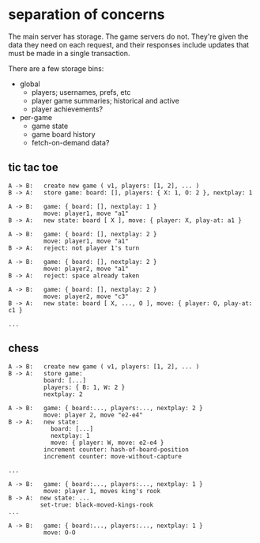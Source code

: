 
# separation of concerns

The main server has storage.  The game servers do not.  They're given the data
they need on each request, and their responses include updates that must be
made in a single transaction.

There are a few storage bins:

* global
  * players; usernames, prefs, etc
  * player game summaries; historical and active
  * player achievements?
* per-game
  * game state
  * game board history
  * fetch-on-demand data?

## tic tac toe

    A -> B:   create new game ( v1, players: [1, 2], ... )
    B -> A:   store game: board: [], players: { X: 1, O: 2 }, nextplay: 1

    A -> B:   game: { board: [], nextplay: 1 }
              move: player1, move "a1"
    B -> A:   new state: board [ X ], move: { player: X, play-at: a1 }

    A -> B:   game: { board: [], nextplay: 2 }
              move: player1, move "a1"
    B -> A:   reject: not player 1's turn

    A -> B:   game: { board: [], nextplay: 2 }
              move: player2, move "a1"
    B -> A:   reject: space already taken

    A -> B:   game: { board: [], nextplay: 2 }
              move: player2, move "c3"
    B -> A:   new state: board [ X, ..., O ], move: { player: O, play-at: c1 }

    ...

## chess

    A -> B:   create new game ( v1, players: [1, 2], ... )
    B -> A:   store game:
              board: [...]
              players: { B: 1, W: 2 }
              nextplay: 2

    A -> B:   game: { board:..., players:..., nextplay: 2 }
              move: player 2, move "e2-e4"
    B -> A:   new state:
                board: [...]
                nextplay: 1
                move: { player: W, move: e2-e4 }
              increment counter: hash-of-board-position
              increment counter: move-without-capture

    ...

    A -> B:   game: { board:..., players:..., nextplay: 1 }
              move: player 1, moves king's rook
    B -> A:  new state: ...
             set-true: black-moved-kings-rook
    ...

    A -> B:   game: { board:..., players:..., nextplay: 1 }
              move: O-O

